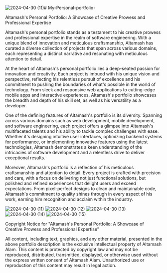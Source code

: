 ![2024-04-30 (11)](https://github.com/mdaltamashalam/My-Personal-portfolio-/assets/115888774/006deeee-114a-4053-93b0-5e354c06df80)# My-Personal-portfolio-

Altamash's Personal Portfolio: A Showcase of Creative Prowess and Professional Expertise

Altamash's personal portfolio stands as a testament to his creative prowess and professional expertise in the realm of software engineering. With a unique blend of innovation and meticulous craftsmanship, Altamash has curated a diverse collection of projects that span across various domains, each representing a distinct narrative and resonating with meticulous attention to detail.

At the heart of Altamash's personal portfolio lies a deep-seated passion for innovation and creativity. Each project is imbued with his unique vision and perspective, reflecting his relentless pursuit of excellence and his commitment to pushing the boundaries of what's possible in the world of technology. From sleek and responsive web applications to cutting-edge mobile apps and interactive experiences, Altamash's portfolio showcases the breadth and depth of his skill set, as well as his versatility as a developer.

One of the defining features of Altamash's portfolio is its diversity. Spanning across various domains such as web development, mobile development, and software engineering, each project offers a glimpse into Altamash's multifaceted talents and his ability to tackle complex challenges with ease. Whether it's designing intuitive user interfaces, optimizing backend systems for performance, or implementing innovative features using the latest technologies, Altamash demonstrates a keen understanding of the intricacies of software development and a relentless drive to deliver exceptional results.

Moreover, Altamash's portfolio is a reflection of his meticulous craftsmanship and attention to detail. Every project is crafted with precision and care, with a focus on delivering not just functional solutions, but polished and refined experiences that delight users and exceed expectations. From pixel-perfect designs to clean and maintainable code, Altamash's commitment to quality shines through in every aspect of his work, earning him recognition and acclaim within the industry.


![2024-04-30 (11)](https://github.com/mdaltamashalam/My-Personal-portfolio-/assets/115888774/097976b2-135b-4737-b5da-43a166523ba1)
![2024-04-30 (12)](https://github.com/mdaltamashalam/My-Personal-portfolio-/assets/115888774/d429df13-0af0-46e7-991c-480f7e10681d)
![2024-04-30 (13)](https://github.com/mdaltamashalam/My-Personal-portfolio-/assets/115888774/bfcd7c37-4a33-4c42-9af1-8a1483c01739)
![2024-04-30 (14)](https://github.com/mdaltamashalam/My-Personal-portfolio-/assets/115888774/9282b27c-b935-428a-a048-4eef48de0b93)
![2024-04-30 (15)](https://github.com/mdaltamashalam/My-Personal-portfolio-/assets/115888774/f47fae27-d377-4b42-9e73-3279d57086df)


Copyright Notice for "Altamash's Personal Portfolio: A Showcase of Creative Prowess and Professional Expertise"

All content, including text, graphics, and any other material, presented in the above portfolio description is the exclusive intellectual property of Altamash Alam. This content is protected by copyright law and may not be reproduced, distributed, transmitted, displayed, or otherwise used without the express written consent of Altamash Alam. Unauthorized use or reproduction of this content may result in legal action.



